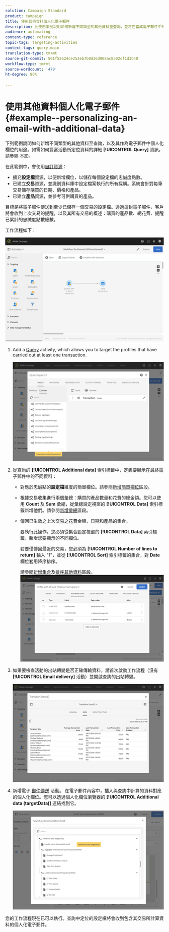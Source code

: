 ```yaml
---
solution: Campaign Standard
product: campaign
title: 使用其他資料個人化電子郵件
description: 此使用案例說明如何新增不同類型的其他資料至查詢，並將它當成電子郵件中的個人化欄位。
audience: automating
content-type: reference
topic-tags: targeting-activities
context-tags: query,main
translation-type: tm+mt
source-git-commit: 501f52624ce253eb7b0d36d908ac8502cf1d3b48
workflow-type: tm+mt
source-wordcount: '479'
ht-degree: 86%

---
```



# 使用其他資料個人化電子郵件 {#example--personalizing-an-email-with-additional-data}

下列範例說明如何新增不同類型的其他資料至查詢，以及其作為電子郵件中個人化欄位的用途。如需如何豐富活動所定位資料的詳細 **[!UICONTROL Query]** 資訊，請參閱 [本節](../../automating/using/query.md#enriching-data)。

在此範例中，會使用[自訂資源](../../developing/using/data-model-concepts.md)：

* 擴充&#x200B;**設定檔**&#x200B;資源，以便新增欄位，以儲存每個設定檔的忠誠度點數。
* 已建立&#x200B;**交易**&#x200B;資源，並識別資料庫中設定檔案執行的所有採購。系統會針對每筆交易儲存購買的日期、價格和產品。
* 已建立&#x200B;**產品**&#x200B;資源，並參考可供購買的產品。

目標是將電子郵件傳送到至少已儲存一個交易的設定檔。透過這封電子郵件，客戶將會收到上次交易的提醒，以及其所有交易的概述：購買的產品數、總花費、提醒已累計的忠誠度點數總數。

工作流程如下：

![](assets/enrichment_example1.png)

1. Add a [Query](../../automating/using/query.md) activity, which allows you to target the profiles that have carried out at least one transaction.

   ![](assets/enrichment_example2.png)

1. 從查詢的 **[!UICONTROL Additional data]** 索引標籤中，定義要顯示在最終電子郵件中的不同資料：

   * 對應於忠誠點的&#x200B;**設定檔**&#x200B;維度的簡單欄位。請參閱[新增簡單欄位](../../automating/using/query.md#adding-a-simple-field)區段。
   * 根據交易收集進行兩個彙總：購買的產品數量和花費的總金額。您可以使用 **Count** 及 **Sum** 彙總，從彙總設定視窗的 **[!UICONTROL Data]** 索引標籤新增他們。請參閱[新增彙總](../../automating/using/query.md#adding-an-aggregate)區段。
   * 傳回已生效之上次交易之花費金額、日期和產品的集合。

      要執行此操作，您必須從集合設定視窗的 **[!UICONTROL Data]** 索引標籤，新增您要顯示的不同欄位。

      若要僅傳回最近的交易，您必須為 **[!UICONTROL Number of lines to return]** 輸入 &quot;1&quot;，並從 **[!UICONTROL Sort]** 索引標籤的集合，對 **Date** 欄位套用降序排序。

      請參閱[新增集合](../../automating/using/query.md#adding-a-collection)及[排序其他資料](../../automating/using/query.md#sorting-additional-data)區段。
   ![](assets/enrichment_example4.png)

1. 如果要檢查活動的出站轉變是否正確傳輸資料，請首次啟動工作流程（沒有 **[!UICONTROL Email delivery]** 活動）並開啟查詢的出站轉變。

   ![](assets/enrichment_example5.png)

1. 新增電子 [郵件傳送](../../automating/using/email-delivery.md) 活動。 在電子郵件內容中，插入與查詢中計算的資料對應的個人化欄位。您可以透過個人化欄位瀏覽器的 **[!UICONTROL Additional data (targetData)]** 連結找到它。

   ![](assets/enrichment_example3.png)

您的工作流程現在已可以執行。查詢中定位的設定檔將會收到包含其交易所計算資料的個人化電子郵件。
